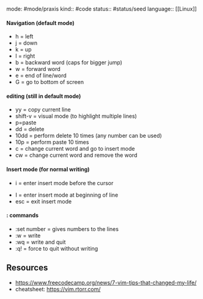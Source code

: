 mode: #mode/praxis 
kind:: #code
status:: #status/seed
language:: [[Linux]]

#### Navigation (default mode)
- h = left
- j = down
- k = up
- l = right
- b = backward word (caps for bigger jump)
- w = forward word
- e = end of line/word
- G = go to bottom of screen

#### editing (still in default mode)
- yy = copy current line
- shift-v = visual mode (to highlight multiple lines)
- p=paste
- dd = delete
- 10dd = perform delete 10 times (any number can be used)
- 10p = perform paste 10 times
- c = change current word and go to insert mode
- cw = change current word and remove the word

#### Insert mode (for normal writing)
* i = enter insert mode before the cursor
- I = enter insert mode at beginning of line
- esc = exit insert mode

#### : commands
- :set number = gives numbers to the lines
- :w = write
- :wq = write and quit
- :q! = force to quit without writing


## Resources
* https://www.freecodecamp.org/news/7-vim-tips-that-changed-my-life/
* cheatsheet: https://vim.rtorr.com/